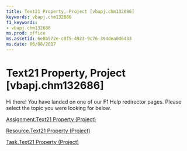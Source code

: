 ```yaml
---
title: Text21 Property, Project [vbapj.chm132686]
keywords: vbapj.chm132686
f1_keywords:
- vbapj.chm132686
ms.prod: office
ms.assetid: 6e8b572e-c0f5-4923-9c76-394dea0d6433
ms.date: 06/08/2017
---
```



# Text21 Property, Project [vbapj.chm132686]

Hi there! You have landed on one of our F1 Help redirector pages. Please select the topic you were looking for below.

[Assignment.Text21 Property (Project)](http://msdn.microsoft.com/library/f74a6191-36e3-fa12-326c-5bd65d1741e1%28Office.15%29.aspx)

[Resource.Text21 Property (Project)](http://msdn.microsoft.com/library/ddbd4692-21a0-348c-fb73-423f574050c7%28Office.15%29.aspx)

[Task.Text21 Property (Project)](http://msdn.microsoft.com/library/74fbc857-4e7d-829a-2ed0-72b639a4bc50%28Office.15%29.aspx)

